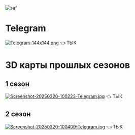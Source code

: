 ![saf](https://ahahachahahahahahaah.github.io/saf/Screenshot_20250303_092936_ibisPaint%20X.jpg)
# Telegram 
[![Telegram-144x144.png](https://i.postimg.cc/DfDR3Ww8/Telegram-144x144.png)](https://t.me/SAFcraft) 👈 ТЫК
# 3D карты прошлых сезонов
## 1 сезон
[![Screenshot-20250320-100223-Telegram.jpg](https://i.postimg.cc/T1M33n8Q/Screenshot-20250320-100223-Telegram.jpg)](https://ahahachahahahahahaah.github.io/saf/import/index.html) 👈 ТЫК
## 2 сезон 
[![Screenshot-20250320-100409-Telegram.jpg](https://i.postimg.cc/QC1VQ0gR/Screenshot-20250320-100409-Telegram.jpg)](https://ahahachahahahahahaah.github.io/saf/import2/index.html) 👈 ТЫК
